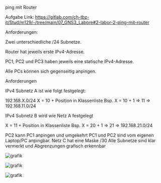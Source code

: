 ping mit Router

Aufgabe Link:
https://gitlab.com/ch-tbz-it/Stud/m129/-/tree/main/07_GNS3_Labore#2-labor-2-ping-mit-router

Anforderungen:

Zwei unterschiedliche /24 Subnetze.

Router hat jeweils erste IPv4-Adresse.

PC1, PC2 und PC3 haben jeweils eine statische IPv4-Adresse.

Alle PCs können sich gegenseitig anpingen.

Anforderungen

IPv4 Subnetz A ist wie folgt festgelegt:

192.168.X.0/24
X = 10 + Position in Klassenliste
Bsp. X = 10 + 1 => 11 => 192.168.11.0/24


IPv4 Subnetz B wird wie Netz A festgelegt

X = 11 + Position in Klassenliste
Bsp. X = 20 + 1 => 21 => 192.168.21.0/24


PC2 kann PC1 anpingen und umgekehrt
PC1 und PC2 sind vom eigenen Laptop/PC anpingbar.
Netz C hat eine Maske /30
Alle Subnetze sind klar vermerkt und Abgrenzungen grafisch erkennbar




![grafik](https://user-images.githubusercontent.com/102586033/172202398-2f46672c-6e5c-4397-b396-7118c7d695ba.png)




![grafik](https://user-images.githubusercontent.com/102586033/172212957-d41289e8-3944-4665-ad43-17ceb9939dbc.png)


![grafik](https://user-images.githubusercontent.com/102586033/172215294-3564f369-2bb8-4e29-ae62-e9414875ca72.png)





